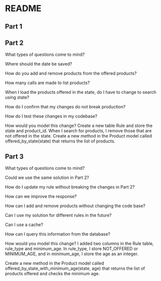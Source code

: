 # README

## Part 1

## Part 2

What types of questions come to mind?

Where should the date be saved?

How do you add and remove products from the offered products?

How many calls are made to list products?

When I load the products offered in the state, do I have to change to search using state?

How do I confirm that my changes do not break production?

How do I test these changes in my codebase?

How would you model this change?
Create a new table Rule and store the state and product_id. When I search for products, I remove those that are not offered in the state.
Create a new method in the Product model called offered_by_state(state) that returns the list of products.

## Part 3

What types of questions come to mind?

Could we use the same solution in Part 2?

How do I update my rule without breaking the changes in Part 2?

How can we improve the response?

How can I add and remove products without changing the code base?

Can I use my solution for different rules in the future?

Can I use a cache?

How can I query this information from the database?



How would you model this change?
I added two columns in the Rule table, rule_type and minimum_age. In rule_type, I store NOT_OFFERED or MINIMUM_AGE, and in minimum_age, I store the age as an integer.

Create a new method in the Product model called offered_by_state_with_minimum_age(state, age)
that returns the list of products offered and checks the minimum age.


